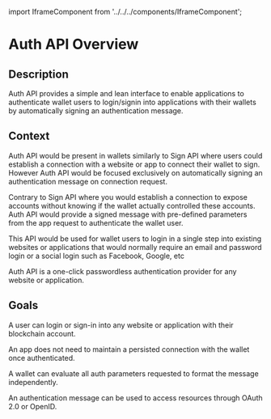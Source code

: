 import IframeComponent from '../../../components/IframeComponent';

# Auth API Overview

## Description

Auth API provides a simple and lean interface to enable applications to authenticate wallet users to login/signin into applications with their wallets by automatically signing an authentication message.

## Context

Auth API would be present in wallets similarly to Sign API where users could establish a connection with a website or app to connect their wallet to sign. However Auth API would be focused exclusively on automatically signing an authentication message on connection request.

Contrary to Sign API where you would establish a connection to expose accounts without knowing if the wallet actually controlled these accounts. Auth API would provide a signed message with pre-defined parameters from the app request to authenticate the wallet user.

This API would be used for wallet users to login in a single step into existing websites or applications that would normally require an email and password login or a social login such as Facebook, Google, etc

Auth API is a one-click passwordless authentication provider for any website or application.

## Goals

A user can login or sign-in into any website or application with their blockchain account.

An app does not need to maintain a persisted connection with the wallet once authenticated.

A wallet can evaluate all auth parameters requested to format the message independently.

An authentication message can be used to access resources through OAuth 2.0 or OpenID.

<IframeComponent />
